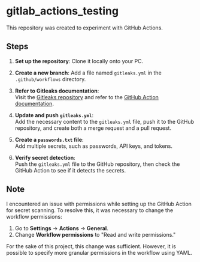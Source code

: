 # gitlab_actions_testing

This repository was created to experiment with GitHub Actions.

## Steps

1. **Set up the repository**: Clone it locally onto your PC.

2. **Create a new branch**: Add a file named `gitleaks.yml` in the `.github/workflows` directory.

3. **Refer to Gitleaks documentation**:  
   Visit the [Gitleaks repository](https://github.com/gitleaks/gitleaks?tab=readme-ov-file) and refer to the [GitHub Action documentation](https://github.com/gitleaks/gitleaks-action).

4. **Update and push `gitleaks.yml`**:  
   Add the necessary content to the `gitleaks.yml` file, push it to the GitHub repository, and create both a merge request and a pull request.

5. **Create a `passwords.txt` file**:  
   Add multiple secrets, such as passwords, API keys, and tokens.

6. **Verify secret detection**:  
   Push the `gitleaks.yml` file to the GitHub repository, then check the GitHub Action to see if it detects the secrets.

## Note

I encountered an issue with permissions while setting up the GitHub Action for secret scanning. To resolve this, it was necessary to change the workflow permissions:

1. Go to **Settings** → **Actions** → **General**.
2. Change **Workflow permissions** to "Read and write permissions."

For the sake of this project, this change was sufficient. However, it is possible to specify more granular permissions in the workflow using YAML.
